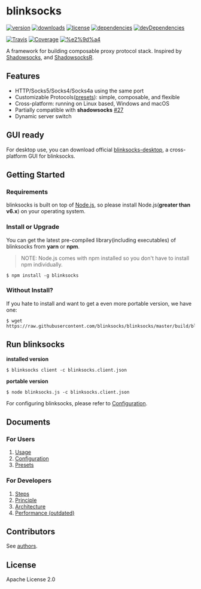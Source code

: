 # blinksocks

[![version](https://img.shields.io/npm/v/blinksocks.svg)](https://www.npmjs.com/package/blinksocks)
[![downloads](https://img.shields.io/npm/dt/blinksocks.svg)](https://www.npmjs.com/package/blinksocks)
[![license](https://img.shields.io/npm/l/blinksocks.svg)](https://github.com/blinksocks/blinksocks/blob/master/LICENSE)
[![dependencies](https://img.shields.io/david/blinksocks/blinksocks.svg)](https://www.npmjs.com/package/blinksocks)
[![devDependencies](https://img.shields.io/david/dev/blinksocks/blinksocks.svg)](https://www.npmjs.com/package/blinksocks)

[![Travis](https://img.shields.io/travis/blinksocks/blinksocks.svg)](https://travis-ci.org/blinksocks/blinksocks)
[![Coverage](https://img.shields.io/codecov/c/github/blinksocks/blinksocks/master.svg)](https://codecov.io/gh/blinksocks/blinksocks)
[![%e2%9d%a4](https://img.shields.io/badge/made%20with-%e2%9d%a4-ff69b4.svg)](https://github.com/blinksocks/blinksocks)

A framework for building composable proxy protocol stack. Inspired by [Shadowsocks](https://shadowsocks.org),
and [ShadowsocksR](https://github.com/shadowsocksr/shadowsocksr).

## Features

* HTTP/Socks5/Socks4/Socks4a using the same port
* Customizable Protocols([presets](docs/presets)): simple, composable, and flexible
* Cross-platform: running on Linux based, Windows and macOS
* Partially compatible with **shadowsocks** [#27](https://github.com/blinksocks/blinksocks/issues/27)
* Dynamic server switch

## GUI ready

For desktop use, you can download official [blinksocks-desktop](https://github.com/blinksocks/blinksocks-desktop),
a cross-platform GUI for blinksocks.

## Getting Started

### Requirements

blinksocks is built on top of [Node.js](https://nodejs.org), so please install Node.js(**greater than v6.x**) on your operating system.

### Install or Upgrade

You can get the latest pre-compiled library(including executables) of blinksocks from **yarn** or **npm**.

> NOTE: Node.js comes with npm installed so you don't have to install npm individually.

```
$ npm install -g blinksocks
```

### Without Install?

If you hate to install and want to get a even more portable version, we have one:

```
$ wget https://raw.githubusercontent.com/blinksocks/blinksocks/master/build/blinksocks.js
```

## Run blinksocks

**installed version**

```
$ blinksocks client -c blinksocks.client.json
```

**portable version**

```
$ node blinksocks.js -c blinksocks.client.json
```

For configuring blinksocks, please refer to [Configuration](docs/config).

## Documents

### For Users

1. [Usage](docs/usage)
2. [Configuration](docs/config)
3. [Presets](docs/presets)

### For Developers

1. [Steps](docs/development/steps)
2. [Principle](docs/development/principle)
3. [Architecture](docs/development/architecture)
4. [Performance (outdated)](docs/performance)

## Contributors

See [authors](AUTHORS).

## License

Apache License 2.0